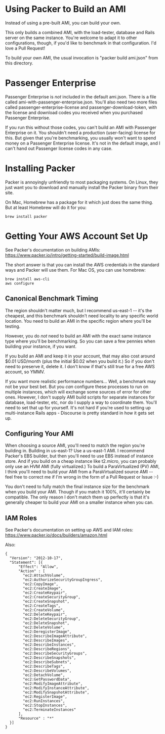 # Using Packer to Build an AMI

Instead of using a pre-built AMI, you can build your own.

This only builds a combined AMI, with the load-tester, database and Rails server on the same instance. You're welcome to adapt it to other configurations, though, if you'd like to benchmark in that configuration. I'd love a Pull Request!

To build your own AMI, the usual invocation is "packer build ami.json" from this directory.

# Passenger Enterprise

Passenger Enterprise is *not* included in the default ami.json. There
is a file called ami-with-passenger-enterprise.json. You'll also need
two more files called passenger-enterprise-license and
passenger-download-token, with the license and download codes you
received when you purchased Passenger Enterprise.

If you run this without those codes, you can't build an AMI with
Passenger Enterprise on it. You shouldn't need a production
(user-facing) license for this. But given that you're benchmarking,
you usually won't want to spend money on a Passenger Enterprise
license. It's not in the default image, and I can't hand out Passenger
license codes in any case.

# Installing Packer

Packer is annoyingly unfriendly to most packaging systems. On Linux, they just want you to download and manually install the Packer binary from their site.

On Mac, Homebrew has a package for it which just does the same thing. But at least Homebrew will do it for you:

    brew install packer

# Getting Your AWS Account Set Up

See Packer's documentation on building AMIs: https://www.packer.io/intro/getting-started/build-image.html

The short answer is that you can install the AWS credentials in the
standard ways and Packer will use them. For Mac OS, you can use homebrew:

    brew install aws-cli
    aws configure

## Canonical Benchmark Timing

The region shouldn't matter much, but I recommend us-east-1 -- it's the cheapest, and this benchmark shouldn't need locality to any specific world location. You need to build an AMI in the specific region where you'll be testing.

However, you do *not* need to build an AMI with the exact same instance type where you'll be benchmarking. So you can save a few pennies when building your instance, if you want.

If you build an AMI and keep it in your account, that may also cost around $0.01 USD/month (plus the initial $0.02 when you build it.) So if you don't need to preserve it, delete it. I don't know if that's still true for a free AWS account, so YMMV.

If you want more realistic performance numbers... Well, a benchmark may not be your best bet. But you *can* configure these processes to run on multiple instances, which will exchange some sources of error for other ones. However, I don't supply AMI build scripts for separate instances for database, load-tester, etc, nor do I supply a way to coordinate them. You'll need to set that up for yourself. It's not hard if you're used to setting up multi-instance Rails apps - Discourse is pretty standard in how it gets set up.

## Configuring Your AMI

When choosing a source AMI, you'll need to match the region you're building in. Building in us-east-1? Use a us-east-1 AMI. I recommend Packer's EBS builder, but then you'll need to use EBS instead of instance store. And if you build on a cheap instance like t2.micro, you can probably only use an HVM AMI (fully virtualized.) To build a ParaVirtualized (PV) AMI, I think you'll need to build your AMI from a ParaVirtualized source AMI -- feel free to correct me if I'm wrong in the form of a Pull Request or Issue :-)

You don't need to fully match the final instance size for the benchmark when you build your AMI. Though if you match it 100%, it'll certainly be compatible. The only reason I don't match them up perfectly is that it's generally cheaper to build your AMI on a smaller instance when you can.

## IAM Roles

See Packer's documentation on setting up AWS and IAM roles: https://www.packer.io/docs/builders/amazon.html

Also:

    {
      "Version": "2012-10-17",
      "Statement": [{
          "Effect": "Allow",
          "Action" : [
            "ec2:AttachVolume",
            "ec2:AuthorizeSecurityGroupIngress",
            "ec2:CopyImage",
            "ec2:CreateImage",
            "ec2:CreateKeypair",
            "ec2:CreateSecurityGroup",
            "ec2:CreateSnapshot",
            "ec2:CreateTags",
            "ec2:CreateVolume",
            "ec2:DeleteKeypair",
            "ec2:DeleteSecurityGroup",
            "ec2:DeleteSnapshot",
            "ec2:DeleteVolume",
            "ec2:DeregisterImage",
            "ec2:DescribeImageAttribute",
            "ec2:DescribeImages",
            "ec2:DescribeInstances",
            "ec2:DescribeRegions",
            "ec2:DescribeSecurityGroups",
            "ec2:DescribeSnapshots",
            "ec2:DescribeSubnets",
            "ec2:DescribeTags",
            "ec2:DescribeVolumes",
            "ec2:DetachVolume",
            "ec2:GetPasswordData",
            "ec2:ModifyImageAttribute",
            "ec2:ModifyInstanceAttribute",
            "ec2:ModifySnapshotAttribute",
            "ec2:RegisterImage",
            "ec2:RunInstances",
            "ec2:StopInstances",
            "ec2:TerminateInstances"
          ],
          "Resource" : "*"
      }]
    }

